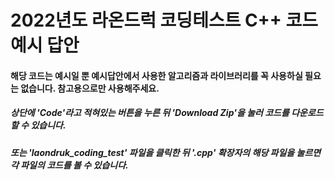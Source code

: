 # 2022년도 라온드럭 코딩테스트 C++ 코드 예시 답안 

<h4> 해당 코드는 예시일 뿐 예시답안에서 사용한 알고리즘과 라이브러리를 꼭 사용하실 필요는 없습니다. 
참고용으로만 사용해주세요. </h4>

<h5> 상단에 'Code'라고 적혀있는 버튼을 누른 뒤 'Download Zip'을 눌러 코드를 다운로드 할 수 있습니다.</h5>
<h5> 또는 'laondruk_coding_test' 파일을 클릭한 뒤 '.cpp' 확장자의 해당 파일을 눌르면 각 파일의 코드를 볼 수 있습니다.</h5>
